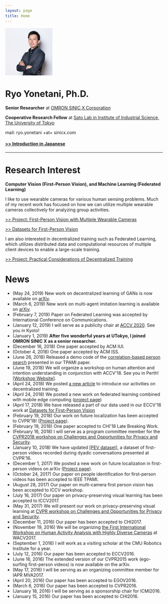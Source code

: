 ```yaml
---
layout: page
title: Home
---
```


<img class="img-circle img-responsive" src="/images/me.png" style='width: 30%'>

# Ryo Yonetani, Ph.D.

**Senior Researcher** at [OMRON SINIC X Corporation](https://www.omron.com/sinicx/)

**Cooperative Research Fellow** at [Sato Lab in Institute of Industrial Science, The University of Tokyo](http://www.hci.iis.u-tokyo.ac.jp)

mail: ryo.yonetani +at+ sinicx.com

#### [>> Introduction in Japanese](/profile_j/)


---


# Research Interest
**Computer Vision (First-Person Vision), and Machine Learning (Federated Learning)**

I like to use wearable cameras for various human sensing problems. Much of my recent work has focused on how we can utilize multiple wearable cameras collectively for analyzing group activities.

[>> Project: First-Person Vision with Multiple Wearable Cameras](/fpv_overview.html)

[>> Datasets for First-Person Vision](/fpv_data.html)

I am also interested in decentralized training such as Federated Learning, which utilizes distributed data and computational resources of multiple client devices to enable a large-scale training.

[>> Project: Practical Considerations of Decentralized Training](/dt_overview.html)

# News
- (May 24, 2019) New work on decentralized learning of GANs is now available on [arXiv](https://arxiv.org/abs/1905.09684).
- (March 6, 2019) New work on multi-agent imitation learning is available on [arXiv](https://arxiv.org/abs/1903.01537).
- (February 7, 2019) Paper on Federated Learning was accepted by International Conference on Communications.
- (January 12, 2019) I will serve as a publicity chair at [ACCV 2020](http://accv2020.kyoto/). See you in Kyoto!
- (January 1, 2019) **After five wonderful years at UTokyo, I joined OMRON SINIC X as a senior researcher.**
- (December 16, 2018) One paper accepted by ACM IUI.
- (October 4, 2018) One paper accepted by ACM ISS.
- (June 26, 2018) Released a demo code of the [correlation-based person search](https://github.com/yonetaniryo/corrsearch_TPAMI) presented in our TPAMI paper.
- (June 19, 2018) We will organize a workshop on human attention and intention understanding in conjunction with ACCV'18. See you in Perth! [[Workshop Website]](http://www.sys.info.hiroshima-cu.ac.jp/aiu2018/).
- (April 24, 2018) We posted [a new article](/dt_overview.html) to introduce our activities on decentralized training.
- (April 24, 2018) We posted a new work on federated learning combined with mobile edge computing ([project page](/2018/04/24/ny-arxiv2018.html))
- (April 17, 2018) We have released a part of our data used in our ECCV'16 work at [Datasets for First-Person Vision](/fpv_data.html)
- (February 19, 2018) Our work on future localization has been accepted to CVPR'18! ([Project page](/2018/02/19/ymys-cvpr2018.html)).
- (February 19, 2018) One paper accepted to CHI'18 Late Breaking Work.
- (February 16, 2018) I will serve as a program committee member for the [CVPR2018 workshop on Challenges and Opportunities for Privacy and Security](http://vision.soic.indiana.edu/bright-and-dark-workshop-2018/).
- (January 10, 2018) We have updated [[PEV dataset]](https://www.dropbox.com/s/oykg2xeu0p39i4o/yks_cvpr2016.zip?dl=0), a dataset of first-person videos recorded during dyadic conversations presented at CVPR'16.
- (December 1, 2017) We posted a new work on future localization in first-person videos on arXiv ([Project page](/2018/02/19/ymys-cvpr2018.html)).
- (October 24, 2017) Our paper on people identification for first-person videos has been accepted to IEEE TPAMI.
- (August 28, 2017) Our paper on multi-camera first person vision has been accepted to ICCV workshop.
- (July 16, 2017) Our paper on privacy-preserving visual learning has been accepted to ICCV2017.
- (May 31, 2017) We will present our work on privacy-preserving visual learning at [CVPR workshop on Challenges and Opportunities for Privacy and Security](http://vision.soic.indiana.edu/bright-and-dark-workshop-2017/cvpr2017.html).
- (December 11, 2016) Our paper has been accepted to CHI2017.
- (November 19, 2016) We will be organizing [the First International Workshop on Human Activity Analysis with Highly Diverse Cameras](http://printeps.org/HDC2017/) at WACV2017.
- (September 1, 2016) I will work as a visiting scholar at the CMU Robotics Institute for a year.
- (July 12, 2016) Our paper has been accepted to ECCV2016.
- (June 16, 2016) The extended version of our CVPR2015 work (ego-surfing first-person videos) is now available on the arXiv.
- (May 17, 2016) I will be serving as an organizing committee member for IAPR MVA2017.
- (April 20, 2016) Our paper has been accepted to EGOV2016.
- (March 6, 2016) Our paper has been accepted to CVPR2016.
- (January 18, 2016) I will be serving as a sponsorship chair for ICMI2016.
- (January 15, 2016) Our paper has been accepted to CHI2016.
